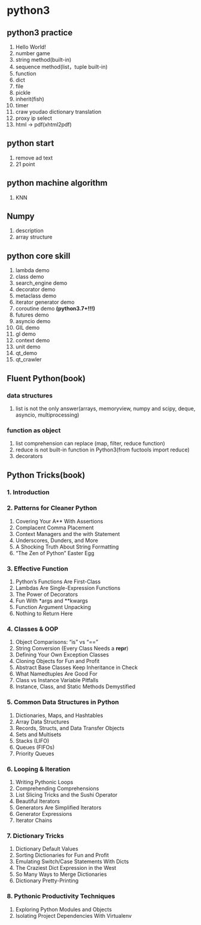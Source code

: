 # python3

## python3 practice
1.  Hello World!
2.  number game
3.  string method(built-in)
4.  sequence method(list，tuple built-in)
5.  function
6.  dict
7.  file
8.  pickle
9.  inherit(fish)
10. timer
11. craw youdao dictionary translation
12. proxy ip select
13. html -> pdf(xhtml2pdf)

## python start
1. remove ad text
2. 21 point

## python machine algorithm
1. KNN

## Numpy
1. description
2. array structure

## python core skill
1. lambda demo
2. class demo
3. search_engine demo
4. decorator demo
5. metaclass demo
6. iterator generator demo
7. coroutine demo <b>(python3.7+!!!)</b>
8. futures demo
9. asyncio demo
10. GIL demo
11. gl demo
12. context demo
13. unit demo
14. qt_demo
15. qt_crawler

## Fluent Python(book)

### data structures
1. list is not the only answer(arrays, memoryview, numpy and scipy, deque, asyncio, multiprocessing)

### function as object
1. list comprehension can replace (map, filter, reduce function)
2. reduce is not built-in function in Python3(from fuctools import reduce)
3. decorators

## Python Tricks(book)
### 1. Introduction
### 2. Patterns for Cleaner Python
 1. Covering Your A** With Assertions
 2. Complacent Comma Placement
 3. Context Managers and the with Statement
 4. Underscores, Dunders, and More
 5. A Shocking Truth About String Formatting
 6. “The Zen of Python” Easter Egg
### 3. Effective Function 
 1. Python’s Functions Are First-Class
 2. Lambdas Are Single-Expression Functions
 3. The Power of Decorators
 4. Fun With *args and **kwargs
 5. Function Argument Unpacking
 6. Nothing to Return Here
### 4. Classes & OOP
 1. Object Comparisons: “is” vs “==”
 2. String Conversion (Every Class Needs a __repr__)
 3. Defining Your Own Exception Classes
 4. Cloning Objects for Fun and Profit
 5. Abstract Base Classes Keep Inheritance in Check
 6. What Namedtuples Are Good For
 7. Class vs Instance Variable Pitfalls
 8. Instance, Class, and Static Methods Demystified
### 5. Common Data Structures in Python
 1. Dictionaries, Maps, and Hashtables
 2. Array Data Structures
 3. Records, Structs, and Data Transfer Objects
 4. Sets and Multisets
 5. Stacks (LIFO)
 6. Queues (FIFOs)
 7. Priority Queues
### 6. Looping & Iteration
 1. Writing Pythonic Loops
 2. Comprehending Comprehensions
 3. List Slicing Tricks and the Sushi Operator
 4. Beautiful Iterators
 5. Generators Are Simplified Iterators
 6. Generator Expressions
 7. Iterator Chains
### 7. Dictionary Tricks
 1. Dictionary Default Values
 2. Sorting Dictionaries for Fun and Profit
 3. Emulating Switch/Case Statements With Dicts
 4. The Craziest Dict Expression in the West
 5. So Many Ways to Merge Dictionaries
 6. Dictionary Pretty-Printing
### 8. Pythonic Productivity Techniques
 1. Exploring Python Modules and Objects
 2. Isolating Project Dependencies With Virtualenv